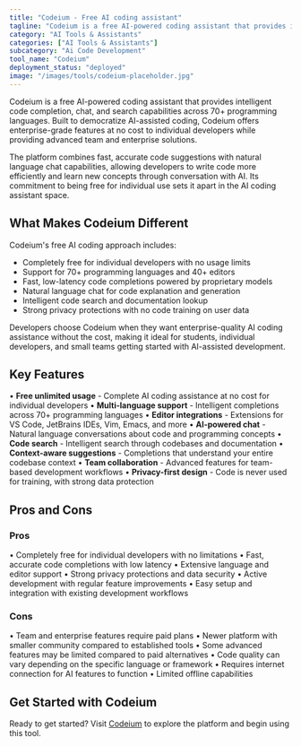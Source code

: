 ```yaml
---
title: "Codeium - Free AI coding assistant"
tagline: "Codeium is a free AI-powered coding assistant that provides intelligent code completion, chat, and search capabilities across 70+ programming languages..."
category: "AI Tools & Assistants"
categories: ["AI Tools & Assistants"]
subcategory: "Ai Code Development"
tool_name: "Codeium"
deployment_status: "deployed"
image: "/images/tools/codeium-placeholder.jpg"
---
```


Codeium is a free AI-powered coding assistant that provides intelligent code completion, chat, and search capabilities across 70+ programming languages. Built to democratize AI-assisted coding, Codeium offers enterprise-grade features at no cost to individual developers while providing advanced team and enterprise solutions.

The platform combines fast, accurate code suggestions with natural language chat capabilities, allowing developers to write code more efficiently and learn new concepts through conversation with AI. Its commitment to being free for individual use sets it apart in the AI coding assistant space.

## What Makes Codeium Different

Codeium's free AI coding approach includes:
- Completely free for individual developers with no usage limits
- Support for 70+ programming languages and 40+ editors
- Fast, low-latency code completions powered by proprietary models
- Natural language chat for code explanation and generation
- Intelligent code search and documentation lookup
- Strong privacy protections with no code training on user data

Developers choose Codeium when they want enterprise-quality AI coding assistance without the cost, making it ideal for students, individual developers, and small teams getting started with AI-assisted development.

## Key Features

• **Free unlimited usage** - Complete AI coding assistance at no cost for individual developers
• **Multi-language support** - Intelligent completions across 70+ programming languages
• **Editor integrations** - Extensions for VS Code, JetBrains IDEs, Vim, Emacs, and more
• **AI-powered chat** - Natural language conversations about code and programming concepts
• **Code search** - Intelligent search through codebases and documentation
• **Context-aware suggestions** - Completions that understand your entire codebase context
• **Team collaboration** - Advanced features for team-based development workflows
• **Privacy-first design** - Code is never used for training, with strong data protection

## Pros and Cons

### Pros
• Completely free for individual developers with no limitations
• Fast, accurate code completions with low latency
• Extensive language and editor support
• Strong privacy protections and data security
• Active development with regular feature improvements
• Easy setup and integration with existing development workflows

### Cons
• Team and enterprise features require paid plans
• Newer platform with smaller community compared to established tools
• Some advanced features may be limited compared to paid alternatives
• Code quality can vary depending on the specific language or framework
• Requires internet connection for AI features to function
• Limited offline capabilities

## Get Started with Codeium

Ready to get started? Visit [Codeium](https://codeium.com/) to explore the platform and begin using this tool.
